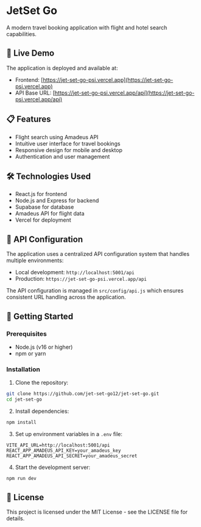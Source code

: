 # JetSet Go

A modern travel booking application with flight and hotel search capabilities.

## 🚀 Live Demo

The application is deployed and available at:
- Frontend: [https://jet-set-go-psi.vercel.app](https://jet-set-go-psi.vercel.app)
- API Base URL: [https://jet-set-go-psi.vercel.app/api](https://jet-set-go-psi.vercel.app/api)

## 📋 Features

- Flight search using Amadeus API
- Intuitive user interface for travel bookings
- Responsive design for mobile and desktop
- Authentication and user management

## 🛠️ Technologies Used

- React.js for frontend
- Node.js and Express for backend
- Supabase for database
- Amadeus API for flight data
- Vercel for deployment

## 🔧 API Configuration

The application uses a centralized API configuration system that handles multiple environments:

- Local development: `http://localhost:5001/api`
- Production: `https://jet-set-go-psi.vercel.app/api`

The API configuration is managed in `src/config/api.js` which ensures consistent URL handling across the application.

## 🚀 Getting Started

### Prerequisites

- Node.js (v16 or higher)
- npm or yarn

### Installation

1. Clone the repository:
```bash
git clone https://github.com/jet-set-go12/jet-set-go.git
cd jet-set-go
```

2. Install dependencies:
```bash
npm install
```

3. Set up environment variables in a `.env` file:
```
VITE_API_URL=http://localhost:5001/api
REACT_APP_AMADEUS_API_KEY=your_amadeus_key
REACT_APP_AMADEUS_API_SECRET=your_amadeus_secret
```

4. Start the development server:
```bash
npm run dev
```

## 📝 License

This project is licensed under the MIT License - see the LICENSE file for details.
